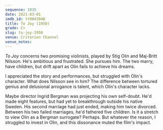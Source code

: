```yaml
---
sequence: 1035
date: 2021-03-01
imdb_id: tt0043048
title: To Joy (1950)
grade: C+
slug: to-joy-1950
venue: Criterion Channel
venue_notes:
---
```


_To Joy_ concerns two promising violinists, played by Stig Olin and Maj-Britt Nilsson. He's ambitious and frustrated. She pursues him. The two marry, have children, but drift apart as Olin fails to achieve his dreams.

<!-- end -->

I appreciated the story and performances, but struggled with Olin's character. What does Nilsson see in him? The difference between tortured genius and delusional arrogance is talent, which Olin's character lacks.

Maybe director Ingrid Bergman was projecting his own self-doubt. He'd made eight features, but had yet to breakthrough outside his native Sweden. His second marriage had just ended, making him twice divorced. Between his two failed marriages, he'd fathered five children. Is it a stretch to view Olin as a Bergman surrogate? Perhaps. But whatever the reason, I struggled to invest in Olin, and this dissonance muted the film's impact.